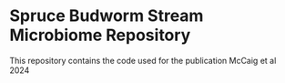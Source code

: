 # Spruce Budworm Stream Microbiome Repository
This repository contains the code used for the publication McCaig et al 2024 
